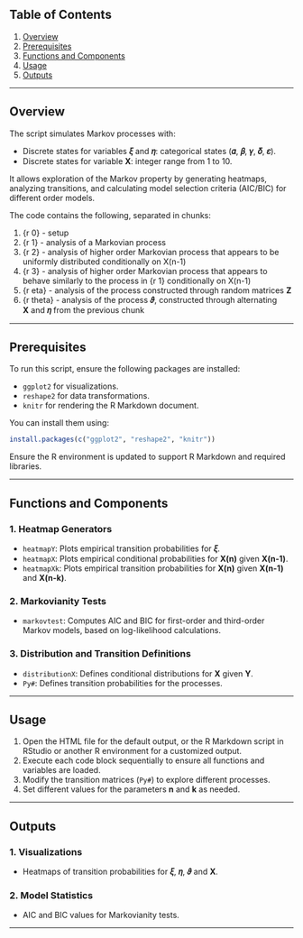## Table of Contents

1. [Overview](#overview)
2. [Prerequisites](#prerequisites)
3. [Functions and Components](#functions-and-components)
4. [Usage](#usage)
5. [Outputs](#outputs)

---

## Overview

The script simulates Markov processes with:

- Discrete states for variables **𝜉** and **𝜂**: categorical states (**𝛼**, **𝛽**, **𝛾**, **𝛿**, **𝜀**).
- Discrete states for variable **X**: integer range from 1 to 10.

It allows exploration of the Markov property by generating heatmaps, analyzing transitions, and calculating model selection criteria (AIC/BIC) for different order models.

The code contains the following, separated in chunks:

1. {r 0} - setup
2. {r 1} - analysis of a Markovian process
3. {r 2} - analysis of higher order Markovian process that appears to be uniformly distributed conditionally on X(n-1)
4. {r 3} - analysis of higher order Markovian process that appears to behave similarly to the process in {r 1} conditionally on X(n-1)
5. {r eta} - analysis of the process constructed through random matrices **Z**
6. {r theta} - analysis of the process **𝜗**, constructed through alternating **X** and **𝜂** from the previous chunk

---

## Prerequisites

To run this script, ensure the following packages are installed:

- `ggplot2` for visualizations.
- `reshape2` for data transformations.
- `knitr` for rendering the R Markdown document.

You can install them using:

```R
install.packages(c("ggplot2", "reshape2", "knitr"))
```

Ensure the R environment is updated to support R Markdown and required libraries.

---

## Functions and Components

### 1. **Heatmap Generators**

- `heatmapY`: Plots empirical transition probabilities for **𝜉**.
- `heatmapX`: Plots empirical conditional probabilities for **X(n)** given **X(n-1)**.
- `heatmapXk`: Plots  empirical transition probabilities for **X(n)** given **X(n-1)** and **X(n-k)**.

### 2. **Markovianity Tests**

- `markovtest`: Computes AIC and BIC for first-order and third-order Markov models, based on log-likelihood calculations.

### 3. **Distribution and Transition Definitions**

- `distributionX`: Defines conditional distributions for **X** given **Y**.
- `Py#`: Defines transition probabilities for the processes.

---

## Usage

1. Open the HTML file for the default output, or the R Markdown script in RStudio or another R environment for a customized output.
2. Execute each code block sequentially to ensure all functions and variables are loaded.
3. Modify the transition matrices (`Py#`) to explore different processes.
4. Set different values for the parameters **n** and **k** as needed.

---

## Outputs

### 1. **Visualizations**

- Heatmaps of transition probabilities for **𝜉**, **𝜂**, **𝜗** and **X**.

### 2. **Model Statistics**

- AIC and BIC values for Markovianity tests.

---
